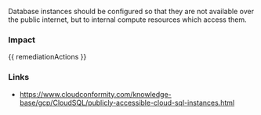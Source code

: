 
Database instances should be configured so that they are not available over the public internet, but to internal compute resources which access them.


### Impact
<!-- Add Impact here -->

<!-- DO NOT CHANGE -->
{{ remediationActions }}

### Links
- https://www.cloudconformity.com/knowledge-base/gcp/CloudSQL/publicly-accessible-cloud-sql-instances.html


